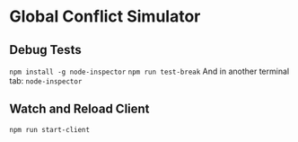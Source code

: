 # Global Conflict Simulator

## Debug Tests
`npm install -g node-inspector`
`npm run test-break`
And in another terminal tab:
`node-inspector`

## Watch and Reload Client
`npm run start-client`
